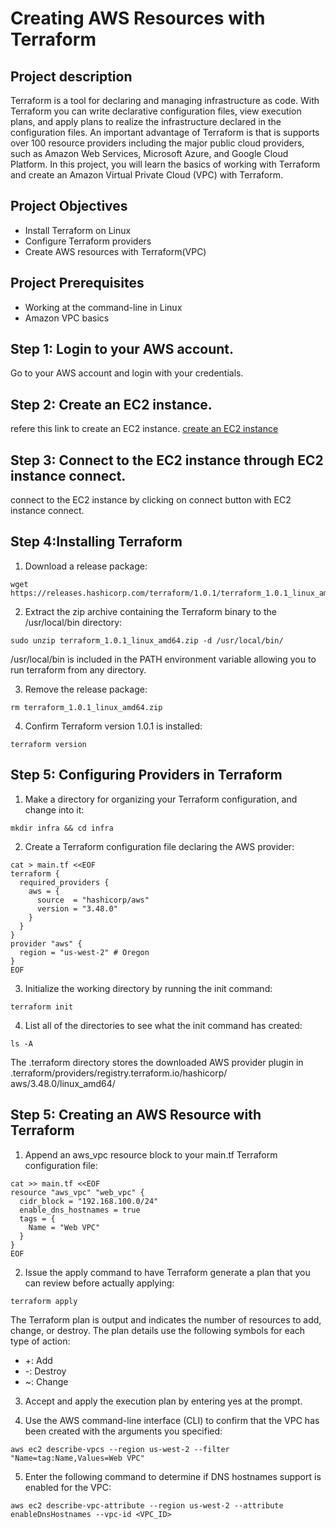 # Creating AWS Resources with Terraform

## Project description
Terraform is a tool for declaring and managing infrastructure as code. With Terraform you can write declarative configuration files, view execution plans, and apply plans to realize the infrastructure declared in the configuration files. An important advantage of Terraform is that is supports over 100 resource providers including the major public cloud providers, such as Amazon Web Services, Microsoft Azure, and Google Cloud Platform. In this project, you will learn the basics of working with Terraform and create an Amazon Virtual Private Cloud (VPC) with Terraform.

## Project Objectives
* Install Terraform on Linux
* Configure Terraform providers
* Create AWS resources with Terraform(VPC)

## Project Prerequisites
* Working at the command-line in Linux
* Amazon VPC basics 

## Step 1: Login to your AWS account.
Go to your AWS account and login with your credentials.

## Step 2: Create an EC2 instance.
refere this link to create an EC2 instance.
[create an EC2 instance](https://github.com/iamtruptimane/create-an-EC2-instance)

## Step 3: Connect to the EC2 instance through EC2 instance connect.
connect to the EC2 instance by clicking on connect button with EC2 instance connect.

## Step 4:Installing Terraform

1. Download a release package:
```
wget https://releases.hashicorp.com/terraform/1.0.1/terraform_1.0.1_linux_amd64.zip
```
2. Extract the zip archive containing the Terraform binary to the /usr/local/bin directory:
```
sudo unzip terraform_1.0.1_linux_amd64.zip -d /usr/local/bin/
```
/usr/local/bin is included in the PATH environment variable allowing you to run terraform from any directory.

3. Remove the release package:
```
rm terraform_1.0.1_linux_amd64.zip
```
4. Confirm Terraform version 1.0.1 is installed:
```
terraform version
```
## Step 5: Configuring Providers in Terraform
1. Make a directory for organizing your Terraform configuration, and change into it:
```
mkdir infra && cd infra
```
2. Create a Terraform configuration file declaring the AWS provider:
```
cat > main.tf <<EOF
terraform {
  required_providers {
    aws = {
      source  = "hashicorp/aws"
      version = "3.48.0"
    }
  }  
}
provider "aws" {
  region = "us-west-2" # Oregon
}
EOF
```
3. Initialize the working directory by running the init command:


```
terraform init
```

4. List all of the directories to see what the init command has created:
```
ls -A
```
The .terraform directory stores the downloaded AWS provider plugin in .terraform/providers/registry.terraform.io/hashicorp/
aws/3.48.0/linux_amd64/

## Step 5: Creating an AWS Resource with Terraform

1. Append an aws_vpc resource block to your main.tf Terraform configuration file:
```
cat >> main.tf <<EOF
resource "aws_vpc" "web_vpc" {
  cidr_block = "192.168.100.0/24"
  enable_dns_hostnames = true
  tags = {
    Name = "Web VPC"
  }
}
EOF
```
2. Issue the apply command to have Terraform generate a plan that you can review before actually applying:
```
terraform apply
```

The Terraform plan is output and indicates the number of resources to add, change, or destroy. The plan details use the following symbols for each type of action:
* +: Add
* -: Destroy
* ~: Change

3. Accept and apply the execution plan by entering yes at the prompt.

4. Use the AWS command-line interface (CLI) to confirm that the VPC has been created with the arguments you specified:
```
aws ec2 describe-vpcs --region us-west-2 --filter "Name=tag:Name,Values=Web VPC"
```

5. Enter the following command to determine if DNS hostnames support is enabled for the VPC:
```
aws ec2 describe-vpc-attribute --region us-west-2 --attribute enableDnsHostnames --vpc-id <VPC_ID>
```




